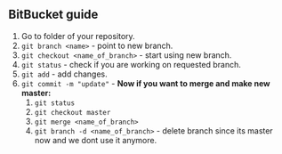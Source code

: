 ## BitBucket guide

1. Go to folder of your repository.
2. `git branch <name>` - point to new branch.
3. `git checkout <name_of_branch>` - start using new branch.
4. `git status` - check if you are working on requested branch.
5. `git add` - add changes.
6. `git commit -m "update"` - 
	__Now if you want to merge and make new master:__
	1. `git status`
	2. `git checkout master`
	3. `git merge <name_of_branch>`
	4. `git branch -d <name_of_branch>` - delete branch since its master now and we dont use it anymore.
